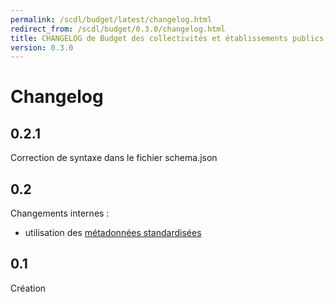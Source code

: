 ```yaml
---
permalink: /scdl/budget/latest/changelog.html
redirect_from: /scdl/budget/0.3.0/changelog.html
title: CHANGELOG de Budget des collectivités et établissements publics locaux
version: 0.3.0
---
```


# Changelog

## 0.2.1

Correction de syntaxe dans le fichier schema.json

## 0.2

Changements internes :
- utilisation des [métadonnées standardisées](https://github.com/frictionlessdata/specs/blob/master/specs/patterns.md#table-schema-metadata-properties)

## 0.1

Création